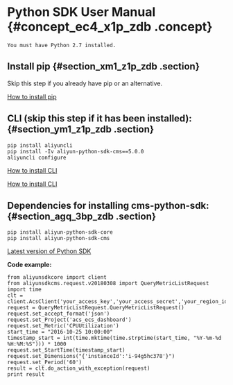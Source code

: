 # Python SDK User Manual {#concept_ec4_x1p_zdb .concept}

```
You must have Python 2.7 installed.
```

## Install pip {#section_xm1_z1p_zdb .section}

Skip this step if you already have pip or an alternative.

[How to install pip](http://pip-cn.readthedocs.org/en/latest/installing.html)

## CLI \(skip this step if it has been installed\): {#section_ym1_z1p_zdb .section}

```
pip install aliyuncli
pip install -Iv aliyun-python-sdk-cms==5.0.0
aliyuncli configure
```

[How to install CLI](https://help.aliyun.com/document_detail/43008.html)

[How to install CLI](https://www.alibabacloud.com/help/doc-detail/43008.htm?spm=a2c63.l28256.a3.5.520d7bd4habdyE)

## Dependencies for installing cms-python-sdk: {#section_agq_3bp_zdb .section}

```
pip install aliyun-python-sdk-core
pip install aliyun-python-sdk-cms
```

[Latest version of Python SDK](https://github.com/aliyun/aliyun-openapi-python-sdk/blob/master/aliyun-python-sdk-cms/aliyunsdkcms/request/v20180308/PutCustomMetricRequest.py)

**Code example:**

```
from aliyunsdkcore import client
from aliyunsdkcms.request.v20180308 import QueryMetricListRequest
import time
clt = client.AcsClient('your_access_key','your_access_secret','your_region_id')
request = QueryMetricListRequest.QueryMetricListRequest()
request.set_accept_format('json')
request.set_Project('acs_ecs_dashboard')
request.set_Metric('CPUUtilization')
start_time = "2016-10-25 10:00:00"
timestamp_start = int(time.mktime(time.strptime(start_time, "%Y-%m-%d %H:%M:%S"))) * 1000
request.set_StartTime(timestamp_start)
request.set_Dimensions("{'instanceId':'i-94g5hc378'}")
request.set_Period('60')
result = clt.do_action_with_exception(request)
print result
```


